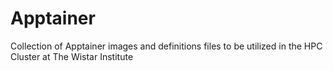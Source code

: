 # Apptainer
Collection of Apptainer images and definitions files to be utilized in the HPC Cluster at The Wistar Institute 

